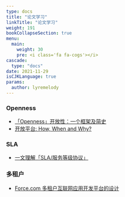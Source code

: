 ```yaml
---
type: docs
title: "论文学习"
linkTitle: "论文学习"
weight: 191
bookCollapseSection: true
menu:
  main:
    weight: 30
    pre: <i class='fa fa-cogs'></i>
cascade:
  type: "docs"
date: 2021-11-29
isCJKLanguage: true
params:
  author: lyremelody
---
```


### Openness
* [「Openness」开放性：一个框架及简史](./Openness-with-and-without-Information-Technology-a-framework-and-a-brief-history.md)
* [开放平台: How, When and Why?](./opening-platform-how-when-and-why.md)

### SLA
* [一文理解「SLA/服务等级协议」](./about-sla.md)

### 多租户
* [Force.com 多租户互联网应用开发平台的设计](./translatep889-weissman-1-pdf.md)
